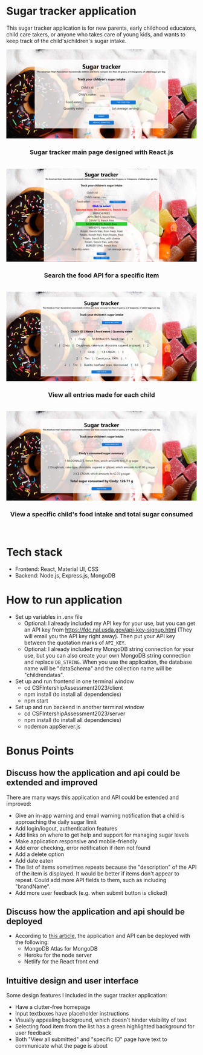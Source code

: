 # Sugar tracker application
This sugar tracker application is for new parents, early childhood educators, child care takers, or anyone who takes care of young kids, and wants to keep track of the child's/children's sugar intake.

<div align="center">
  <img alt="sugar-tracker-home" src="./images/sugar-tracker-home.png" />
</div>
<h3 align="center">
  Sugar tracker main page designed with React.js <br/>
</h2>
<br/>
<div align="center">
  <img alt="sugar-tracker-find-food" src="./images/sugar-tracker-find-food.png" />
</div>
<h3 align="center">
  Search the food API for a specific item <br/>
</h2>
<br/>
<div align="center">
  <img alt="sugar-tracker-view-all" src="./images/sugar-tracker-view-all.png" />
</div>
<h3 align="center">
  View all entries made for each child <br/>
</h2>
<br/>
<div align="center">
  <img alt="sugar-tracker-search-id" src="./images/sugar-tracker-search-id.png" />
</div>
<h3 align="center">
  View a specific child's food intake and total sugar consumed <br/>
</h2>
<br/>

# Tech stack
- Frontend: React, Material UI, CSS
- Backend: Node.js, Express.js, MongoDB

# How to run application

- Set up variables in .env file
    - Optional: I already included my API key for your use, but you can get an API key from https://fdc.nal.usda.gov/api-key-signup.html (They will email you the API key right away). Then put your API key between the quotation marks of `API_KEY`.
    - Optional: I already included my MongoDB string connection for your use, but you can also create your own MongoDB string connection and replace `DB_STRING`. When you use the application, the database name will be "dataSchema" and the collection name will be "childrendatas".
- Set up and run frontend in one terminal window
    - cd CSFIntershipAssessment2023/client
    - npm install (to install all dependencies)
    - npm start
- Set up and run backend in another terminal window
    - cd CSFIntershipAssessment2023/server
    - npm install (to install all dependencies)
    - nodemon appServer.js

# Bonus Points

## Discuss how the application and api could be extended and improved
There are many ways this application and API could be extended and improved:
- Give an in-app warning and email warning notification that a child is approaching the daily sugar limit
- Add login/logout, authentication features
- Add links on where to get help and support for managing sugar levels
- Make application responsive and mobile-friendly
- Add error checking, error notification if item not found
- Add a delete option
- Add date eaten
- The list of items sometimes repeats because the "description" of the API of the item is displayed. It would be better if items don't appear to repeat. Could add more API fields to them, such as including "brandName".
- Add more user feedback (e.g. when submit button is clicked)

## Discuss how the application and api should be deployed
- According to [this article](https://niruhan.medium.com/deploying-mern-fullstack-application-on-the-web-for-free-with-netlify-and-heroku-87d888012635), the application and API can be deployed with the following:
    - MongoDB Atlas for MongoDB
    - Heroku for the node server
    - Netlify for the React front end

## Intuitive design and user interface
Some design features I included in the sugar tracker application:
- Have a clutter-free homepage
- Input textboxes have placeholder instructions
- Visually appealing background, which doesn't hinder visibility of text
- Selecting food item from the list has a green highlighted background for user feedback
- Both "View all submitted" and "specific ID" page have text to communicate what the page is about